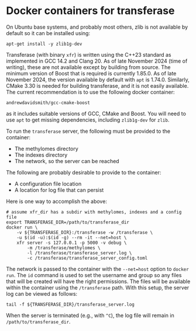 # Docker containers for transferase

On Ubuntu base systems, and probably most others, zlib is not
available by default so it can be installed using:
```console
apt-get install -y zlib1g-dev
```

Transferase (with binary `xfr`) is written using the C++23 standard
as implemented in GCC 14.2 and Clang 20. As of late November 2024
(time of writing), these are not available except by building from
source. The minimum version of Boost that is required is currently
1.85.0. As of late November 2024, the version available by default
with `apt` is 1.74.0. Similarly, CMake 3.30 is needed for building
transferase, and it is not easily available. The current
recommendation is to use the following docker container:
```console
andrewdavidsmith/gcc-cmake-boost
```
as it includes suitable versions of GCC, CMake and Boost. You will
need to use `apt` to get missing dependencies, including `zlib1g-dev`
for `zlib`.

To run the `transferase` server, the following must be provided to the
container:

- The methylomes directory
- The indexes directory
- The network, so the server can be reached

The following are probably desirable to provide to the container:

- A configuration file location
- A location for log file that can persist

Here is one way to accomplish the above:
```console
# assume xfr_dir has a subdir with methylomes, indexes and a config file
export TRANSFERASE_DIR=/path/to/transferase_dir
docker run \
    -v ${TRANSFERASE_DIR}:/transferase -w /transferase \
    -u $(id -u):$(id -g) --rm -it --net=host \
    xfr server -s 127.0.0.1 -p 5000 -v debug \
        -m /transferase/methylomes \
        -l /transferase/transferase_server.log \
        -c /transferase/transferase_server_config.toml
```
The network is passed to the container with the `--net=host` option to
`docker run`. The `id` command is used to set the username and group
so any files that will be created will have the right permissions.
The files will be available within the container using the
`/transferase` path. With this setup, the server log can be viewed as
follows:
```console
tail -f ${TRANSFERASE_DIR}/transferase_server.log
```
When the server is terminated (e.g., with `^C`), the log file will
remain in `/path/to/transferase_dir`.
